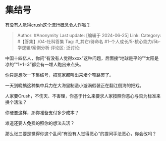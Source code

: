 # 集结号
[有没有人觉得crush这个流行概念令人作呕？](https://www.zhihu.com/question/593093092/answer/3541507268)

> Author: #Anonymity
> Last update: [编辑于 2024-06-25]
> Link:
> Category: #【答集】/04-社科答集 
> Tag: #_其它/待命名 #1-个人成长/5-核心能力/5b-学逻辑/案例分析 
> 评论区:
> 泛讨论:

中国十四亿人，你问“有没有人觉得xxxx”这种问题，后面接“地球是平的”“太阳是凉的”“1+1=3”都会有一堆人跑出来点头。

你只是想吹一下集结号，把冤家都叫出来堵个窄路罢了。

一天到晚搞这种集中兵力在大海里制造小漩涡假装正在翻江倒海的把戏。

人家要Crush，不伤天、不害理，你基于什么来要求人家按照你恶心与否为标准来换个活法？

你硬要这样，那你准备支付多少成本？

难道还要人免费的照你的想法去活？

那么张三要是觉得你这个乱问“有没有人觉得恶心”的提问手法恶心，你会改吗？